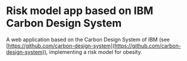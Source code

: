 # Risk model app based on IBM Carbon Design System

A web application based on the Carbon Design System of IBM (see [https://github.com/carbon-design-system](https://github.com/carbon-design-system)), implementing a risk
model for obesity.
